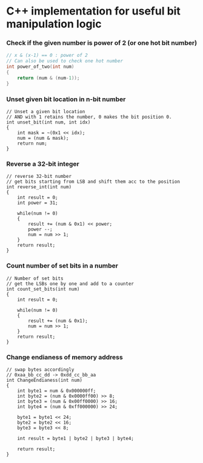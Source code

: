 # C++ implementation for useful bit manipulation logic

### Check if the given number is power of 2 (or one hot bit number)
```cpp
// x & (x-1) == 0 : power of 2
// Can also be used to check one hot number
int power_of_two(int num)
{
    return (num & (num-1));
}
```


### Unset given bit location in n-bit number
```cp
// Unset a given bit location
// AND with 1 retains the number, 0 makes the bit position 0.
int unset_bit(int num, int idx)
{
    int mask = ~(0x1 << idx);
    num = (num & mask);
    return num;
}
```
### Reverse a 32-bit integer
```cp
// reverse 32-bit number
// get bits starting from LSB and shift them acc to the position
int reverse_int(int num)
{
    int result = 0;
    int power = 31;

    while(num != 0)
    {
        result += (num & 0x1) << power;
        power --;
        num = num >> 1;
    }
    return result;
}
```
### Count number of set bits in a number
```cp
// Number of set bits
// get the LSBs one by one and add to a counter
int count_set_bits(int num)
{
    int result = 0;

    while(num != 0)
    {
        result += (num & 0x1);
        num = num >> 1;
    }
    return result;
}
```
### Change endianess of memory address
```cp
// swap bytes accordingly
// 0xaa_bb_cc_dd -> 0xdd_cc_bb_aa
int ChangeEndianess(int num)
{
    int byte1 = num & 0x000000ff;
    int byte2 = (num & 0x0000ff00) >> 8;
    int byte3 = (num & 0x00ff0000) >> 16;
    int byte4 = (num & 0xff000000) >> 24;

    byte1 = byte1 << 24;
    byte2 = byte2 << 16;
    byte3 = byte3 << 8;

    int result = byte1 | byte2 | byte3 | byte4;

    return result;
}
```
